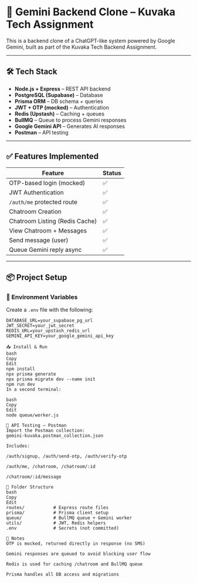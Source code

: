 # 🚀 Gemini Backend Clone – Kuvaka Tech Assignment

This is a backend clone of a ChatGPT-like system powered by Google Gemini, built as part of the Kuvaka Tech Backend Assignment.

---

## 🛠 Tech Stack

- **Node.js + Express** – REST API backend
- **PostgreSQL (Supabase)** – Database
- **Prisma ORM** – DB schema + queries
- **JWT + OTP (mocked)** – Authentication
- **Redis (Upstash)** – Caching + queues
- **BullMQ** – Queue to process Gemini responses
- **Google Gemini API** – Generates AI responses
- **Postman** – API testing

---

## ✅ Features Implemented

| Feature                        | Status |
|-------------------------------|--------|
| OTP-based login (mocked)      | ✅     |
| JWT Authentication            | ✅     |
| `/auth/me` protected route    | ✅     |
| Chatroom Creation             | ✅     |
| Chatroom Listing (Redis Cache)| ✅     |
| View Chatroom + Messages      | ✅     |
| Send message (user)           | ✅     |
| Queue Gemini reply async      | ✅     |

---

## 📦 Project Setup

### 🔧 Environment Variables

Create a `.env` file with the following:

```env
DATABASE_URL=your_supabase_pg_url
JWT_SECRET=your_jwt_secret
REDIS_URL=your_upstash_redis_url
GEMINI_API_KEY=your_google_gemini_api_key

📥 Install & Run
bash
Copy
Edit
npm install
npx prisma generate
npx prisma migrate dev --name init
npm run dev
In a second terminal:

bash
Copy
Edit
node queue/worker.js

🧪 API Testing – Postman
Import the Postman collection:
gemini-kuvaka.postman_collection.json

Includes:

/auth/signup, /auth/send-otp, /auth/verify-otp

/auth/me, /chatroom, /chatroom/:id

/chatroom/:id/message

📁 Folder Structure
bash
Copy
Edit
routes/           # Express route files
prisma/           # Prisma client setup
queue/            # BullMQ queue + Gemini worker
utils/            # JWT, Redis helpers
.env              # Secrets (not committed)

📌 Notes
OTP is mocked, returned directly in response (no SMS)

Gemini responses are queued to avoid blocking user flow

Redis is used for caching /chatroom and BullMQ queue

Prisma handles all DB access and migrations

